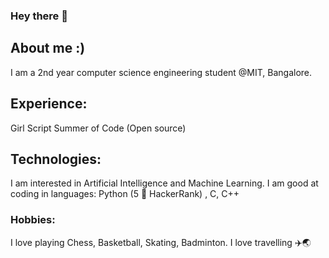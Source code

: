 ### Hey there 👋 

## About me :)
I am a 2nd year computer science engineering student @MIT, Bangalore. 

## Experience: 
Girl Script Summer of Code (Open source) 

## Technologies:
I am interested in Artificial Intelligence and Machine Learning. 
I am good at coding in languages: Python (5 🌟 HackerRank) , C, C++

### Hobbies:
I love playing Chess, Basketball, Skating, Badminton. 
I love travelling ✈️🌏

<!--
**haiyashah/haiyashah** is a ✨ _special_ ✨ repository because its `README.md` (this file) appears on your GitHub profile.

Here are some ideas to get you started:

- 🔭 I’m currently working on ...
- 🌱 I’m currently learning ...
- 👯 I’m looking to collaborate on ...
- 🤔 I’m looking for help with ...
- 💬 Ask me about ...
- 📫 How to reach me: ...
- 😄 Pronouns: ...
- ⚡ Fun fact: ...
-->
